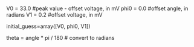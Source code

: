 ```
```
V0   = 33.0    #peak value - offset voltage, in mV
phi0 = 0.0   #offset angle, in radians
V1   = 0.2 #offset voltage, in mV

initial_guess=array([V0, phi0, V1])

theta = angle * pi / 180  # convert to radians


```